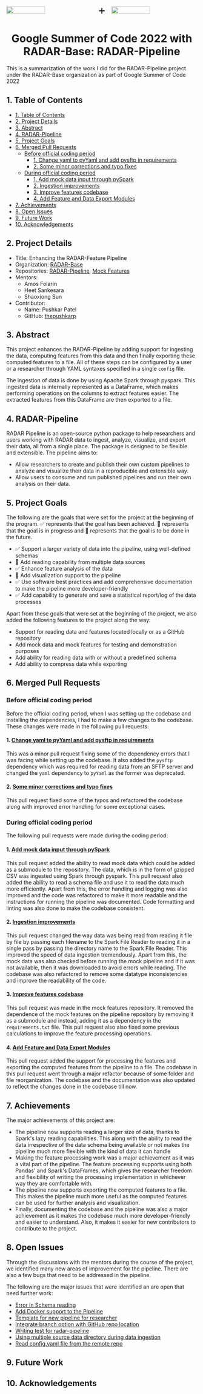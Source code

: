 <div style="display: flex; flex-direction: row; justify-content: space-between; align-items: center;">
<img src="https://summerofcode.withgoogle.com/assets/media/logo.svg" width="45%">
<div style="font-size:32px;">+</div>
<img src="https://radar-base.org/wp-content/uploads/2018/03/Logo_RADAR-Base-RGB.png" width="45%">
</div>

<h1 align="center">Google Summer of Code 2022 with RADAR-Base: RADAR-Pipeline</h1>

This is a summarization of the work I did for the RADAR-Pipeline project under the RADAR-Base organization as part of Google Summer of Code 2022

## 1. Table of Contents

- [1. Table of Contents](#1-table-of-contents)
- [2. Project Details](#2-project-details)
- [3. Abstract](#3-abstract)
- [4. RADAR-Pipeline](#4-radar-pipeline)
- [5. Project Goals](#5-project-goals)
- [6. Merged Pull Requests](#6-merged-pull-requests)
  - [Before official coding period](#before-official-coding-period)
    - [1. Change yaml to pyYaml and add pysftp in requirements](#1-change-yaml-to-pyyaml-and-add-pysftp-in-requirements)
    - [2. Some minor corrections and typo fixes](#2-some-minor-corrections-and-typo-fixes)
  - [During official coding period](#during-official-coding-period)
    - [1. Add mock data input through pySpark](#1-add-mock-data-input-through-pyspark)
    - [2. Ingestion improvements](#2-ingestion-improvements)
    - [3. Improve features codebase](#3-improve-features-codebase)
    - [4. Add Feature and Data Export Modules](#4-add-feature-and-data-export-modules)
- [7. Achievements](#7-achievements)
- [8. Open Issues](#8-open-issues)
- [9. Future Work](#9-future-work)
- [10. Acknowledgements](#10-acknowledgements)

## 2. Project Details

-   Title: Enhancing the RADAR-Feature Pipeline
-   Organization: [RADAR-Base](https://github.com/RADAR-base)
-   Repositories: [RADAR-Pipeline](https://github.com/RADAR-base/radarpipeline), [Mock Features](https://github.com/RADAR-base-Analytics/mockfeatures)
-   Mentors:
    -   Amos Folarin
    -   Heet Sankesara
    -   Shaoxiong Sun
-   Contributor:
    -   Name: Pushkar Patel
    -   GitHub: [thepushkarp](https://github.com/thepushkarp)

## 3. Abstract

This project enhances the RADAR-Pipeline by adding support for ingesting the data, computing features from this data and then finally exporting these computed features to a file. All of these steps can be configured by a user or a researcher through YAML syntaxes specified in a single `config` file.

The ingestion of data is done by using Apache Spark through pyspark. This ingested data is internally represented as a DataFrame, which makes performing operations on the columns to extract features easier. The extracted features from this DataFrame are then exported to a file.

## 4. RADAR-Pipeline

RADAR Pipeline is an open-source python package to help researchers and users working with RADAR data to ingest, analyze, visualize, and export their data, all from a single place. The package is designed to be flexible and extensible. The pipeline aims to:

-   Allow researchers to create and publish their own custom pipelines to analyze and visualize their data in a reproducible and extensible way.
-   Allow users to consume and run published pipelines and run their own analysis on their data.

## 5. Project Goals

The following are the goals that were set for the project at the beginning of the program. ✅ represents that the goal has been achieved. 🚧 represents that the goal is in progress and 📝 represents that the goal is to be done in the future.

-   ✅ Support a larger variety of data into the pipeline, using well-defined schemas
-   🚧 Add reading capability from multiple data sources
-   ✅ Enhance feature analysis of the data
-   📝 Add visualization support to the pipeline
-   ✅ Use software best practices and add comprehensive documentation to make the pipeline more developer-friendly
-   ✅ Add capability to generate and save a statistical report/log of the data processes

Apart from these goals that were set at the beginning of the project, we also added the following features to the project along the way:

-   Support for reading data and features located locally or as a GitHub repository
-   Add mock data and mock features for testing and demonstration purposes
-   Add ability for reading data with or without a predefined schema
-   Add ability to compress data while exporting

## 6. Merged Pull Requests

### Before official coding period

Before the official coding period, when I was setting up the codebase and installing the dependencies, I had to make a few changes to the codebase. These changes were made in the following pull requests:

#### 1. [Change yaml to pyYaml and add pysftp in requirements](https://github.com/RADAR-base/radarpipeline/pull/13)

This was a minor pull request fixing some of the dependency errors that I was facing while setting up the codebase. It also added the `pysftp` dependency which was required for reading data from an SFTP server and changed the `yaml` dependency to `pyYaml` as the former was deprecated.

#### 2. [Some minor corrections and typo fixes](https://github.com/RADAR-base/radarpipeline/pull/14)

This pull request fixed some of the typos and refactored the codebase along with improved error handling for some exceptional cases.

### During official coding period

The following pull requests were made during the coding period:

#### 1. [Add mock data input through pySpark](https://github.com/RADAR-base/radarpipeline/pull/17)

This pull request added the ability to read mock data which could be added as a submodule to the repository. The data, which is in the form of gzipped CSV was ingested using Spark through pyspark. This pull request also added the ability to read a schema file and use it to read the data much more efficiently. Apart from this, the error handling and logging was also improved and the code was refactored to make it more readable and the instructions for running the pipeline was documented. Code formatting and linting was also done to make the codebase consistent.

#### 2. [Ingestion improvements](https://github.com/RADAR-base/radarpipeline/pull/26)

This pull request changed the way data was being read from reading it file by file by passing each filename to the Spark File Reader to reading it in a single pass by passing the directory name to the Spark File Reader. This improved the speed of data ingestion tremendously. Apart from this, the mock data was also checked before running the mock pipeline and if it was not available, then it was downloaded to avoid errors while reading. The codebase was also refactored to remove some datatype inconsistencies and improve the readability of the code.

#### 3. [Improve features codebase](https://github.com/RADAR-base-Analytics/mockfeatures/pull/2)

This pull request was made in the mock features repository. It removed the dependence of the mock features on the pipeline repository by removing it as a submodule and instead, adding it as a dependency in the `requirements.txt` file. This pull request also also fixed some previous calculations to improve the feature processing operations.

#### 4. [Add Feature and Data Export Modules](https://github.com/RADAR-base/radarpipeline/pull/30)

This pull request added the support for processing the features and exporting the computed features from the pipeline to a file. The codebase in this pull request went through a major refactor because of some folder and file reorganization. The codebase and the documentation was also updated to reflect the changes done in the codebase till now.

## 7. Achievements

The major achievements of this project are:

-   The pipeline now supports reading a larger size of data, thanks to Spark's lazy reading capabilities. This along with the ability to read the data irrespective of the data schema being available or not makes the pipeline much more flexible with the kind of data it can handle
-   Making the feature processing work was a major achievement as it was a vital part of the pipeline. The feature processing supports using both Pandas' and Spark's DataFrames, which gives the researcher freedom and flexibility of writing the processing implementation in whichever way they are comfortable with.
-   The pipeline now supports exporting the computed features to a file. This makes the pipeline much more useful as the computed features can be used for further analysis and visualization.
-   Finally, documenting the codebase and the pipeline was also a major achievement as it makes the codebase much more developer-friendly and easier to understand. Also, it makes it easier for new contributors to contribute to the project.

## 8. Open Issues

Through the discussions with the mentors during the course of the project, we identified many new areas of improvement for the pipeline. There are also a few bugs that need to be addressed in the pipeline.

The following are the major issues that were identified an are open that need further work:

-   [Error in Schema reading](https://github.com/RADAR-base/radarpipeline/issues/36)
-   [Add Docker support to the Pipeline](https://github.com/RADAR-base/radarpipeline/issues/34)
-   [Template for new pipeline for researcher](https://github.com/RADAR-base/radarpipeline/issues/39)
-   [Integrate branch option with GitHub repo location](https://github.com/RADAR-base/radarpipeline/issues/31)
-   [Writing test for radar-pipeline](https://github.com/RADAR-base/radarpipeline/issues/9)
-   [Using multiple source data directory during data ingestion](https://github.com/RADAR-base/radarpipeline/issues/42)
-   [Read config.yaml file from the remote repo](https://github.com/RADAR-base/radarpipeline/issues/40)

## 9. Future Work

## 10. Acknowledgements
